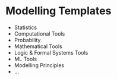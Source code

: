 # Modelling Templates

- Statistics
- Computational Tools
- Probability
- Mathematical Tools
- Logic & Formal Systems Tools
- ML Tools
- Modelling Principles
- ...
